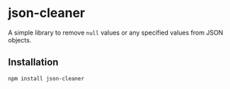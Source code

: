 # json-cleaner

A simple library to remove `null` values or any specified values from JSON objects.

## Installation

```bash
npm install json-cleaner
